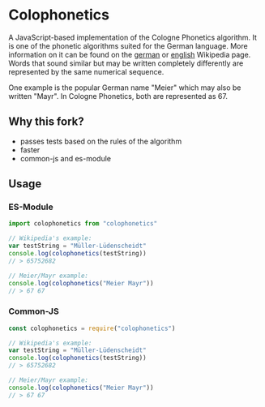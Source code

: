 # Colophonetics

A JavaScript-based implementation of the Cologne Phonetics algorithm. It is one of the phonetic algorithms suited for the German language. More information on it can be found on the [german](https://de.wikipedia.org/wiki/Kölner_Phonetik) or [english](https://en.wikipedia.org/wiki/Cologne_phonetics) Wikipedia page. Words that sound similar but may be written completely differently are represented by the same numerical sequence.

One example is the popular German name "Meier" which may also be written "Mayr". In Cologne Phonetics, both are represented as 67.

## Why this fork?

- passes tests based on the rules of the algorithm
- faster
- common-js and es-module

## Usage

### ES-Module

```js
import colophonetics from "colophonetics"

// Wikipedia's example:
var testString = "Müller-Lüdenscheidt"
console.log(colophonetics(testString))
// > 65752682

// Meier/Mayr example:
console.log(colophonetics("Meier Mayr"))
// > 67 67
```

### Common-JS

```js
const colophonetics = require("colophonetics")

// Wikipedia's example:
var testString = "Müller-Lüdenscheidt"
console.log(colophonetics(testString))
// > 65752682

// Meier/Mayr example:
console.log(colophonetics("Meier Mayr"))
// > 67 67
```
